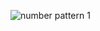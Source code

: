 ![number pattern 1](https://github.com/SWEG-2015EC-Batch/Binary-Bombers/assets/149320386/268e3ccd-a919-44ad-a852-7c2c28be1eb1)
